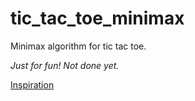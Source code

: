 # tic_tac_toe_minimax

Minimax algorithm for tic tac toe. 

*Just for fun! Not done yet.*

[Inspiration](https://www.youtube.com/watch?v=l-hh51ncgDI)
